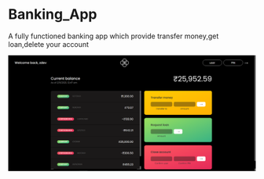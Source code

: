 # Banking_App

A fully functioned banking app which provide transfer money,get loan,delete your account

![](images/app.png)
